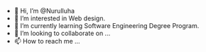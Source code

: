 - 👋 Hi, I’m @Nurulluha
- 👀 I’m interested in Web design.
- 🌱 I’m currently learning Software Engineering Degree Program.
- 💞️ I’m looking to collaborate on ...
- 📫 How to reach me ...


<!---
Nurulluha/Nurulluha is a ✨ special ✨ repository because its `README.md` (this file) appears on your GitHub profile.
You can click the Preview link to take a look at your changes.
--->
